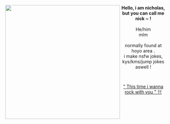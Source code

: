 
<img align="left" src="https://i.pinimg.com/736x/d0/0c/7d/d00c7da27eeae1ae501c193ac2771f0b.jpg" width="360"> <p align="center"> **Hello, i am nicholas, but you can call me nick ~ !** <br>
<br> He/him <br> mlm <br> <br> normally found at hoyo area . <br> i make nsfw jokes, kys/kms/jump jokes aswell ! </p>

<br>

<p align="center"> <a href="https://www.youtube.com/watch?v=WpuatuzSDK4"> 
  " This time i wanna rock with you " ꔫ
<a>

 
